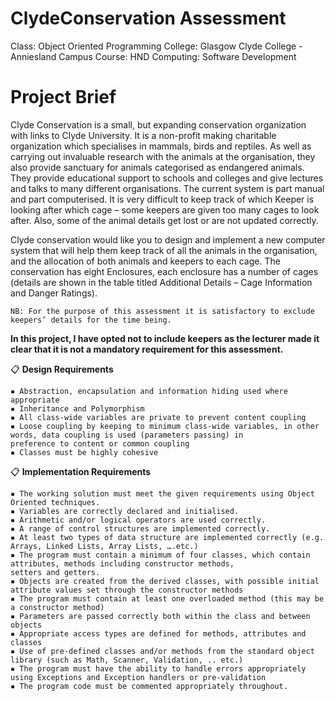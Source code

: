 # ClydeConservation Assessment

Class: Object Oriented Programming
College: Glasgow Clyde College - Anniesland Campus
Course: HND Computing: Software Development

# Project Brief

Clyde Conservation is a small, but expanding conservation organization with links to Clyde University. It is a non-profit making
charitable organization which specialises in mammals, birds and reptiles.
As well as carrying out invaluable research with the animals at the organisation, they also provide sanctuary for animals
categorised as endangered animals. They provide educational support to schools and colleges and give lectures and talks to many
different organisations.
The current system is part manual and part computerised. It is very difficult to keep track of which Keeper is looking after which
cage – some keepers are given too many cages to look after. Also, some of the animal details get lost or are not updated
correctly.

Clyde conservation would like you to design and implement a new computer system that will help them keep track of all the
animals in the organisation, and the allocation of both animals and keepers to each cage. The conservation has eight
Enclosures, each enclosure has a number of cages (details are shown in the table titled Additional Details – Cage Information
and Danger Ratings).

```
NB: For the purpose of this assessment it is satisfactory to exclude keepers’ details for the time being. 
```

**In this project, I have opted not to include keepers as the lecturer made it clear that it is not a mandatory requirement for this assessment.**

📋 **Design Requirements**
```
▪ Abstraction, encapsulation and information hiding used where appropriate
▪ Inheritance and Polymorphism
▪ All class-wide variables are private to prevent content coupling
▪ Loose coupling by keeping to minimum class-wide variables, in other words, data coupling is used (parameters passing) in
preference to content or common coupling
▪ Classes must be highly cohesive
```

📋 **Implementation Requirements**
```
▪ The working solution must meet the given requirements using Object Oriented techniques.
▪ Variables are correctly declared and initialised.
▪ Arithmetic and/or logical operators are used correctly.
▪ A range of control structures are implemented correctly.
▪ At least two types of data structure are implemented correctly (e.g. Arrays, Linked Lists, Array Lists, ….etc.) 
▪ The program must contain a minimum of four classes, which contain attributes, methods including constructor methods,
setters and getters.
▪ Objects are created from the derived classes, with possible initial attribute values set through the constructor methods
▪ The program must contain at least one overloaded method (this may be a constructor method)
▪ Parameters are passed correctly both within the class and between objects
▪ Appropriate access types are defined for methods, attributes and classes
▪ Use of pre-defined classes and/or methods from the standard object library (such as Math, Scanner, Validation, .. etc.)
▪ The program must have the ability to handle errors appropriately using Exceptions and Exception handlers or pre-validation
▪ The program code must be commented appropriately throughout. 
```
